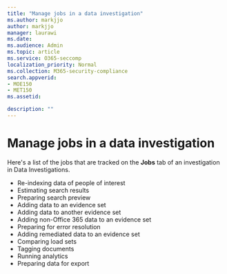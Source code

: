 ```yaml
---
title: "Manage jobs in a data investigation"
ms.author: markjjo
author: markjjo
manager: laurawi
ms.date: 
ms.audience: Admin
ms.topic: article
ms.service: O365-seccomp
localization_priority: Normal
ms.collection: M365-security-compliance 
search.appverid: 
- MOE150
- MET150
ms.assetid: 

description: ""
---
```


# Manage jobs in a data investigation

Here's a list of the jobs that are tracked on the **Jobs** tab of an investigation in Data Investigations.

- Re-indexing data of people of interest
- Estimating search results
- Preparing search preview
- Adding data to an evidence set
- Adding data to another evidence set
- Adding non-Office 365 data to an evidence set
- Preparing for error resolution
- Adding remediated data to an evidence set
- Comparing load sets
- Tagging documents
- Running analytics
- Preparing data for export
